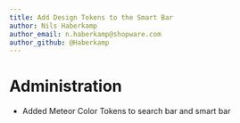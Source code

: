 ```yaml
---
title: Add Design Tokens to the Smart Bar
author: Nils Haberkamp
author_email: n.haberkamp@shopware.com
author_github: @Haberkamp
---
```

# Administration
* Added Meteor Color Tokens to search bar and smart bar
 